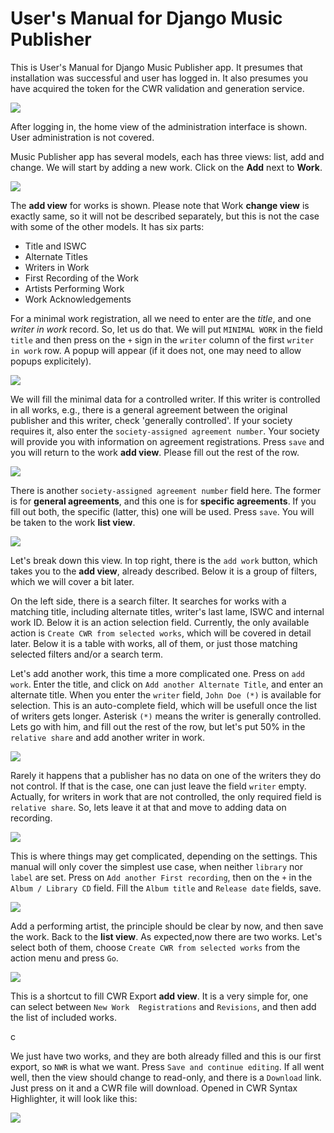 
# User's Manual for Django Music Publisher

This is User's Manual for Django Music Publisher app. It presumes that installation was successful and user has logged in.
It also presumes you have acquired the token for the CWR validation and generation service.

![](django-admin.png)

After logging in, the home view of the administration interface is shown. User administration is not covered.

Music Publisher app has several models, each has three views: list, add and change. We will start by adding a
new work. Click on the **Add** next to **Work**.

![](add-work.png)

The **add view** for works is shown. Please note that Work **change view** is exactly same, so it will not be described
separately, but this is not the case with some of the other models. It has six parts:

* Title and ISWC
* Alternate Titles
* Writers in Work
* First Recording of the Work
* Artists Performing Work
* Work Acknowledgements

For a minimal work registration, all we need to enter are the *title*, and one *writer in work* record. So, let us do that.
We will put ``MINIMAL WORK`` in the field ``title`` and then press on the ``+`` sign in the ``writer`` column of the first
``writer in work`` row. A popup will appear (if it does not, one may need to allow popups explicitely).

![](controlled-writer.png)

We will fill the minimal data for a controlled writer. If this writer is controlled in all works, e.g., there is a general
agreement between the original publisher and this writer, check 'generally controlled'. If your society requires it, also
enter the ``society-assigned agreement number``. Your society will provide you with information on agreement registrations.
Press ``save`` and you will return to the work **add view**. Please fill out the rest of the row.

![](wiw.png)

There is another ``society-assigned agreement number`` field here. The former is for **general agreements**, and this one is
for **specific agreements**. If you fill out both, the specific (latter, this) one will be used. Press ``save``. You will
be taken to the work **list view**.

![](work_list.png)

Let's break down this view. In top right, there is the ``add work`` button, which takes you to the **add view**, already described. Below it is a group of filters, which we will cover a bit later.

On the left side, there is a search filter. It searches for works with a matching title, including alternate titles, 
writer's last lame, ISWC and internal work ID. Below it is an action selection field. Currently, the only available
action is ``Create CWR from selected works``, which will be covered in detail later. Below it is a table with works, all
of them, or just those matching selected filters and/or a search term.

Let's add another work, this time a more complicated one. Press on ``add work``. Enter the title, and click on 
``Add another Alternate Title``, and enter an alternate title. When you enter the ``writer`` field, ``John Doe (*)`` 
is available for selection. This is an auto-complete field, which will be usefull once the list of writers gets longer.
Asterisk ``(*)`` means the writer is generally controlled. Lets go with him, and fill out the rest of the row, but let's
put 50% in the ``relative share`` and add another writer in work.

![](add_work2.png)

Rarely it happens that a publisher has no data on one of the writers they do not control. If that is the case, one can just 
leave the field ``writer`` empty. Actually, for writers in work that are not controlled, the only required field is 
``relative share``. So, lets leave it at that and move to adding data on recording.

![](add_work3.png)

This is where things may get complicated, depending on the settings. This manual will only cover the simplest use case, when 
neither ``library`` nor ``label`` are set. Press on ``Add another First recording``, then on the ``+`` in the ``Album / Library CD`` field. Fill the ``Album title`` and ``Release date`` fields, save.

![](album.png)

Add a performing artist, the principle should be clear by now, and then save the work. Back to the **list view**. As
expected,now there are two works. Let's select both of them, choose ``Create CWR from selected works`` from the action
menu and press ``Go``.

![](work_list2.png)

This is a shortcut to fill CWR Export **add view**. It is a very simple for, one can select between ``New Work 
Registrations`` and ``Revisions``, and then add the list of included works.

c

We just have two works, and they are both already filled and this is our first export, so ``NWR`` is what we want. Press
``Save and continue editing``. If all went well, then the view should change to read-only, and there is a ``Download`` link. 
Just press on it and a CWR file will download. Opened in CWR Syntax Highlighter, it will look like this:

![](cwr_file.png)

